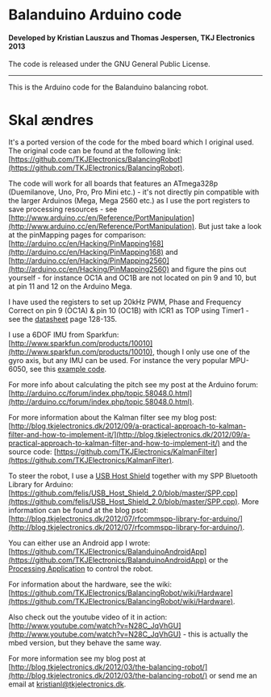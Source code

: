 # Balanduino Arduino code
#### Developed by Kristian Lauszus and Thomas Jespersen, TKJ Electronics 2013

The code is released under the GNU General Public License.
_________

This is the Arduino code for the Balanduino balancing robot. 


# Skal ændres

It's a ported version of the code for the mbed board which I original used. The original code can be found at the following link: [https://github.com/TKJElectronics/BalancingRobot](https://github.com/TKJElectronics/BalancingRobot).

The code will work for all boards that features an ATmega328p (Duemilanove, Uno, Pro, Pro Mini etc.) - it's not directly pin compatible with the larger Arduinos (Mega, Mega 2560 etc.) as I use the port registers to save processing resources - see [http://www.arduino.cc/en/Reference/PortManipulation](http://www.arduino.cc/en/Reference/PortManipulation). But just take a look at the pinMapping pages for comparison: [http://arduino.cc/en/Hacking/PinMapping168](http://arduino.cc/en/Hacking/PinMapping168) and [http://arduino.cc/en/Hacking/PinMapping2560](http://arduino.cc/en/Hacking/PinMapping2560) and figure the pins out yourself - for instance OC1A and OC1B are not located on pin 9 and 10, but at pin 11 and 12 on the Arduino Mega.

I have used the registers to set up 20kHz PWM, Phase and Frequency Correct on pin 9 (OC1A) & pin 10 (OC1B) with ICR1 as TOP using Timer1 - see the [datasheet](http://www.atmel.com/Images/doc8025.pdf) page 128-135.

I use a 6DOF IMU from Sparkfun: [http://www.sparkfun.com/products/10010](http://www.sparkfun.com/products/10010), though I only use one of the gyro axis, but any IMU can be used. For instance the very popular MPU-6050, see this [example code](https://github.com/TKJElectronics/Example-Sketch-for-IMU-including-Kalman-filter/blob/master/IMU6DOF/MPU6050/MPU6050.ino).

For more info about calculating the pitch see my post at the Arduino forum: [http://arduino.cc/forum/index.php/topic,58048.0.html](http://arduino.cc/forum/index.php/topic,58048.0.html).

For more information about the Kalman filter see my blog post: [http://blog.tkjelectronics.dk/2012/09/a-practical-approach-to-kalman-filter-and-how-to-implement-it/](http://blog.tkjelectronics.dk/2012/09/a-practical-approach-to-kalman-filter-and-how-to-implement-it/) and the source code: [https://github.com/TKJElectronics/KalmanFilter](https://github.com/TKJElectronics/KalmanFilter).

To steer the robot, I use a [USB Host Shield](http://www.circuitsathome.com/products-page/arduino-shields/usb-host-shield-2-0-for-arduino/) together with my SPP Bluetooth Library for Arduino: [https://github.com/felis/USB_Host_Shield_2.0/blob/master/SPP.cpp](https://github.com/felis/USB_Host_Shield_2.0/blob/master/SPP.cpp).
More information can be found at the blog psot: [http://blog.tkjelectronics.dk/2012/07/rfcommspp-library-for-arduino/](http://blog.tkjelectronics.dk/2012/07/rfcommspp-library-for-arduino/).

You can either use an Android app I wrote: [https://github.com/TKJElectronics/BalanduinoAndroidApp](https://github.com/TKJElectronics/BalanduinoAndroidApp) or the [Processing Application](https://github.com/TKJElectronics/BalancingRobotArduino/tree/master/ProcessingApp) to control the robot.

For information about the hardware, see the wiki: [https://github.com/TKJElectronics/BalancingRobot/wiki/Hardware](https://github.com/TKJElectronics/BalancingRobot/wiki/Hardware).

Also check out the youtube video of it in action: [http://www.youtube.com/watch?v=N28C_JqVhGU](http://www.youtube.com/watch?v=N28C_JqVhGU) - this is actually the mbed version, but they behave the same way.

For more information see my blog post at [http://blog.tkjelectronics.dk/2012/03/the-balancing-robot/](http://blog.tkjelectronics.dk/2012/03/the-balancing-robot/) or send me an email at <a href="mailto:kristianl@tkjelectronics.dk?Subject=BalanduinoAndroidApp">kristianl@tkjelectronics.dk</a>.